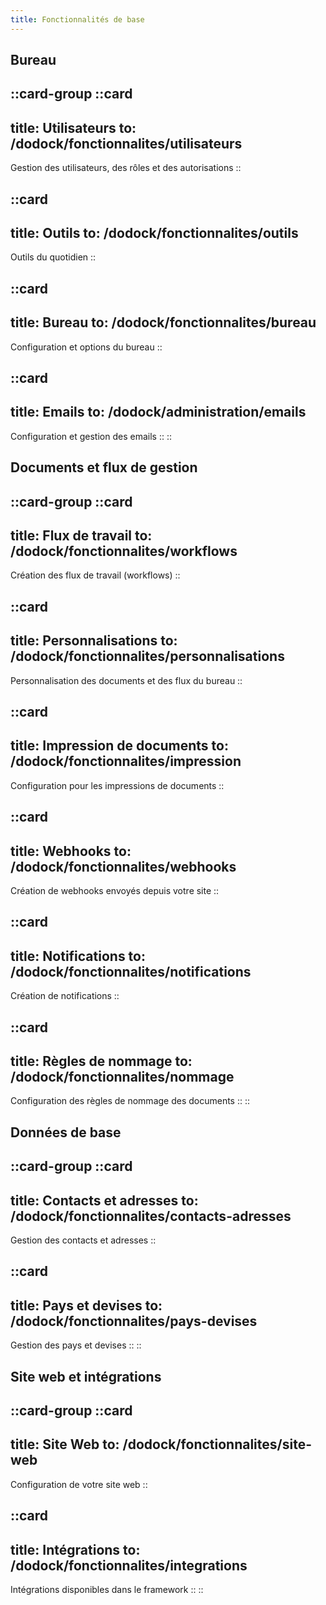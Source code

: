 ```yaml
---
title: Fonctionnalités de base
---
```


## Bureau

::card-group
  ::card
  ---
  title: Utilisateurs
  to: /dodock/fonctionnalites/utilisateurs
  ---
  Gestion des utilisateurs, des rôles et des autorisations
  ::

  ::card
  ---
  title: Outils
  to: /dodock/fonctionnalites/outils
  ---
  Outils du quotidien
  ::

  ::card
  ---
  title: Bureau
  to: /dodock/fonctionnalites/bureau
  ---
  Configuration et options du bureau
  ::

  ::card
  ---
  title: Emails
  to: /dodock/administration/emails
  ---
  Configuration et gestion des emails
  ::
::



## Documents et flux de gestion

::card-group
  ::card
  ---
  title: Flux de travail
  to: /dodock/fonctionnalites/workflows
  ---
  Création des flux de travail (workflows)
  ::

  ::card
  ---
  title: Personnalisations
  to: /dodock/fonctionnalites/personnalisations
  ---
  Personnalisation des documents et des flux du bureau
  ::

  ::card
  ---
  title: Impression de documents
  to: /dodock/fonctionnalites/impression
  ---
  Configuration pour les impressions de documents
  ::


  ::card
  ---
  title: Webhooks
  to: /dodock/fonctionnalites/webhooks
  ---
  Création de webhooks envoyés depuis votre site
  ::


  ::card
  ---
  title: Notifications
  to: /dodock/fonctionnalites/notifications
  ---
  Création de notifications
  ::

  ::card
  ---
  title: Règles de nommage
  to: /dodock/fonctionnalites/nommage
  ---
  Configuration des règles de nommage des documents
  ::
::

## Données de base

::card-group
  ::card
  ---
  title: Contacts et adresses
  to: /dodock/fonctionnalites/contacts-adresses
  ---
  Gestion des contacts et adresses
  ::

  ::card
  ---
  title: Pays et devises
  to: /dodock/fonctionnalites/pays-devises
  ---
  Gestion des pays et devises
  ::
::


## Site web et intégrations

::card-group
  ::card
  ---
  title: Site Web
  to: /dodock/fonctionnalites/site-web
  ---
  Configuration de votre site web
  ::

  ::card
  ---
  title: Intégrations
  to: /dodock/fonctionnalites/integrations
  ---
  Intégrations disponibles dans le framework
  ::
::